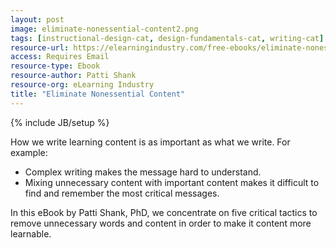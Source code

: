```yaml
---
layout: post
image: eliminate-nonessential-content2.png
tags: [instructional-design-cat, design-fundamentals-cat, writing-cat]
resource-url: https://elearningindustry.com/free-ebooks/eliminate-nonessential-content
access: Requires Email
resource-type: Ebook
resource-author: Patti Shank
resource-org: eLearning Industry
title: "Eliminate Nonessential Content"
---
```

{% include JB/setup %}

How we write learning content is as important as what we write. For example:

- Complex writing makes the message hard to understand.
- Mixing unnecessary content with important content makes it difficult to find and remember the most critical messages.

In this eBook by Patti Shank, PhD, we concentrate on five critical tactics to remove unnecessary words and content in order to make it content more learnable.
